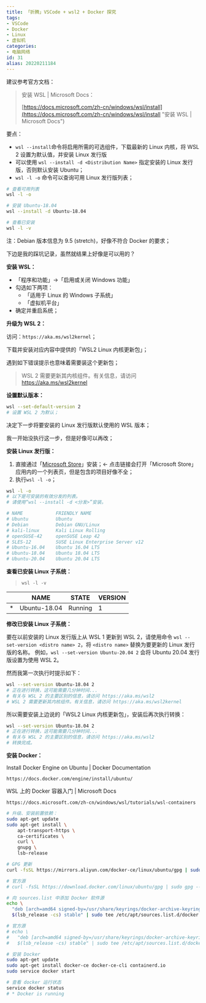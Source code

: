```yaml
---
title: 「折腾」VSCode + wsl2 + Docker 探究
tags:
- VSCode
- Docker
- Linux
- 虚拟机
categories:
- 电脑网络
id: 31
alias: 20220211184
---
```


建议参考官方文档：

> 安装 WSL | Microsoft Docs：
>
> [https://docs.microsoft.com/zh-cn/windows/wsl/install](https://docs.microsoft.com/zh-cn/windows/wsl/install "安装 WSL | Microsoft Docs")

要点：

- `wsl --install`命令将启用所需的可选组件，下载最新的 Linux 内核，将 WSL 2 设置为默认值，并安装 Linux 发行版
- 可以使用 `wsl --install -d <Distribution Name>` 指定安装的 Linux 发行版，否则默认安装 Ubuntu；
- `wsl -l -o` 命令可以查询可用 Linux 发行版列表；

<!--more-->

```bash
# 查看可用列表
wsl -l -o

# 安装 Ubuntu-18.04
wsl --install -d Ubuntu-18.04

# 查看已安装
wsl -l -v
```

注：Debian 版本信息为 9.5 (stretch)，好像不符合 Docker 的要求；

下边是我的踩坑记录，虽然就结果上好像是可以用的？

**安装 WSL：**

- 「程序和功能」→「启用或关闭 Windows 功能」
- 勾选如下两项：
    - 「适用于 Linux 的 Windows 子系统」
    - 「虚拟机平台」
- 确定并重启系统；

**升级为 WSL 2：**

访问：`https://aka.ms/wsl2kernel`；

下载并安装对应内容中提供的「WSL2 Linux 内核更新包」；

遇到如下错误提示也意味着需要装这个更新包；

> WSL 2 需要更新其内核组件。有关信息，请访问 https://aka.ms/wsl2kernel

**设置默认版本：**

```bash
wsl --set-default-version 2
# 设置 WSL 2 为默认；
```

决定下一步将要安装的 Linux 发行版默认使用的 WSL 版本；

我一开始没执行这一步，但是好像可以再改；

**安装 Linux 发行版：**

1. 直接通过「[Microsoft Store](https://aka.ms/wslstore "Microsoft Store")」安装；← 点击链接会打开「Microsoft Store」应用内的一个列表页，但是包含的项目好像不全；
2. 执行`wsl -l -o`；

```bash
wsl -l -o
# 以下是可安装的有效分发的列表。
# 请使用“wsl --install -d <分发>”安装。

# NAME            FRIENDLY NAME
# Ubuntu          Ubuntu
# Debian          Debian GNU/Linux
# kali-linux      Kali Linux Rolling
# openSUSE-42     openSUSE Leap 42
# SLES-12         SUSE Linux Enterprise Server v12
# Ubuntu-16.04    Ubuntu 16.04 LTS
# Ubuntu-18.04    Ubuntu 18.04 LTS
# Ubuntu-20.04    Ubuntu 20.04 LTS
```

**查看已安装 Linux 子系统：**

> `wsl -l -v`

|     | NAME         | STATE   | VERSION |
| --- | ------------ | ------- | ------- |
| \*  | Ubuntu-18.04 | Running | 1       |

**修改已安装 Linux 子系统：**

要在以前安装的 Linux 发行版上从 WSL 1 更新到 WSL 2，请使用命令 `wsl --set-version <distro name> 2`，将 `<distro name>` 替换为要更新的 Linux 发行版的名称。 例如，`wsl --set-version Ubuntu-20.04 2` 会将 Ubuntu 20.04 发行版设置为使用 WSL 2。

然而我第一次执行时提示如下：

```bash
wsl --set-version Ubuntu-18.04 2
# 正在进行转换，这可能需要几分钟时间...
# 有关与 WSL 2 的主要区别的信息，请访问 https://aka.ms/wsl2
# WSL 2 需要更新其内核组件。有关信息，请访问 https://aka.ms/wsl2kernel
```

所以需要安装上边说的「WSL2 Linux 内核更新包」，安装后再次执行转换：

```bash
wsl --set-version Ubuntu-18.04 2
# 正在进行转换，这可能需要几分钟时间...
# 有关与 WSL 2 的主要区别的信息，请访问 https://aka.ms/wsl2
# 转换完成。
```

**安装 Docker：**

Install Docker Engine on Ubuntu | Docker Documentation

`https://docs.docker.com/engine/install/ubuntu/`

WSL 上的 Docker 容器入门 | Microsoft Docs

`https://docs.microsoft.com/zh-cn/windows/wsl/tutorials/wsl-containers`

```bash
# 升级、安装前置依赖：
sudo apt-get update
sudo apt-get install \
    apt-transport-https \
    ca-certificates \
    curl \
    gnupg \
    lsb-release

# GPG 更新
curl -fsSL https://mirrors.aliyun.com/docker-ce/linux/ubuntu/gpg | sudo gpg --dearmor -o /usr/share/keyrings/docker-archive-keyring.gpg

# 官方源
# curl -fsSL https://download.docker.com/linux/ubuntu/gpg | sudo gpg --dearmor -o /usr/share/keyrings/docker-archive-keyring.gpg

# 向 sources.list 中添加 Docker 软件源
echo \
  "deb [arch=amd64 signed-by=/usr/share/keyrings/docker-archive-keyring.gpg] https://mirrors.aliyun.com/docker-ce/linux/ubuntu \
  $(lsb_release -cs) stable" | sudo tee /etc/apt/sources.list.d/docker.list > /dev/null

# 官方源
# echo \
#   "deb [arch=amd64 signed-by=/usr/share/keyrings/docker-archive-keyring.gpg] https://download.docker.com/linux/ubuntu \
#   $(lsb_release -cs) stable" | sudo tee /etc/apt/sources.list.d/docker.list > /dev/null

# 安装 Docker
sudo apt-get update
sudo apt-get install docker-ce docker-ce-cli containerd.io
sudo service docker start

# 查看 docker 运行状态
service docker status
# * Docker is running
```

